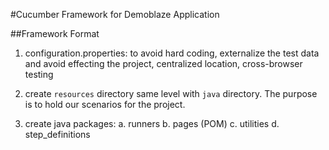 #Cucumber Framework for Demoblaze Application

##Framework Format
1. configuration.properties: to avoid hard coding, externalize the test data and avoid effecting the project, centralized location, cross-browser testing

2. create `resources` directory same level with `java` directory. The purpose is to hold our scenarios for the project.

3. create java packages:
    a. runners
    b. pages (POM)
    c. utilities
    d. step_definitions